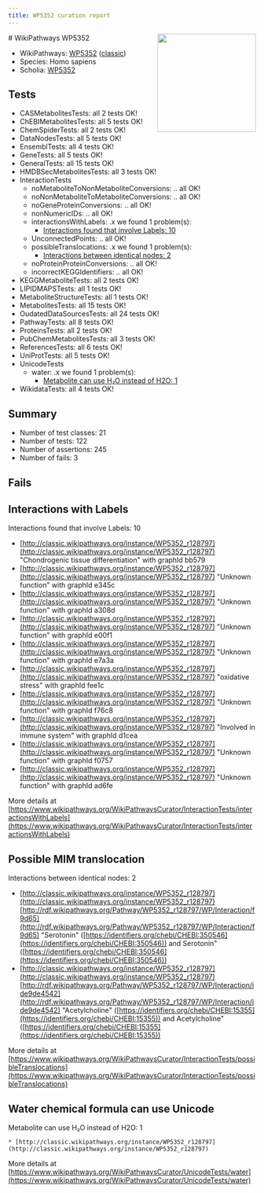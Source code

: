 ```yaml
---
title: WP5352 curation report
---
```


<img style="float: right; width: 200px" src="https://upload.wikimedia.org/wikipedia/commons/thumb/8/83/Wplogo_with_text_500.png/640px-Wplogo_with_text_500.png" />
# WikiPathways WP5352

* WikiPathways: [WP5352](https://wikipathways.org/pathways/WP5352) ([classic](https://classic.wikipathways.org/instance/WP5352))
* Species: Homo sapiens
* Scholia: [WP5352](https://scholia.toolforge.org/wikipathways/WP5352)
## Tests
* CASMetabolitesTests: all 2 tests OK!
* ChEBIMetabolitesTests: all 5 tests OK!
* ChemSpiderTests: all 2 tests OK!
* DataNodesTests: all 5 tests OK!
* EnsemblTests: all 4 tests OK!
* GeneTests: all 5 tests OK!
* GeneralTests: all 15 tests OK!
* HMDBSecMetabolitesTests: all 3 tests OK!
* InteractionTests
    * noMetaboliteToNonMetaboliteConversions: .. all OK!
    * noNonMetaboliteToMetaboliteConversions: .. all OK!
    * noGeneProteinConversions: .. all OK!
    * nonNumericIDs: .. all OK!
    * interactionsWithLabels: .x we found 1 problem(s):
        * [Interactions found that involve Labels: 10](#fe97a8b8)
    * UnconnectedPoints: .. all OK!
    * possibleTranslocations: .x we found 1 problem(s):
        * [Interactions between identical nodes: 2](#1c118207)
    * noProteinProteinConversions: .. all OK!
    * incorrectKEGGIdentifiers: .. all OK!
* KEGGMetaboliteTests: all 2 tests OK!
* LIPIDMAPSTests: all 1 tests OK!
* MetaboliteStructureTests: all 1 tests OK!
* MetabolitesTests: all 15 tests OK!
* OudatedDataSourcesTests: all 24 tests OK!
* PathwayTests: all 8 tests OK!
* ProteinsTests: all 2 tests OK!
* PubChemMetabolitesTests: all 3 tests OK!
* ReferencesTests: all 6 tests OK!
* UniProtTests: all 5 tests OK!
* UnicodeTests
    * water: .x we found 1 problem(s):
        * [Metabolite can use H₂O instead of H2O: 1](#a680b2d0)
* WikidataTests: all 4 tests OK!


## Summary

* Number of test classes: 21
* Number of tests: 122
* Number of assertions: 245
* Number of fails: 3

## Fails

<a name="fe97a8b8" />

## Interactions with Labels

Interactions found that involve Labels: 10

* [http://classic.wikipathways.org/instance/WP5352_r128797](http://classic.wikipathways.org/instance/WP5352_r128797) "Chondrogenic tissue 
differentiation" with graphId bb579
* [http://classic.wikipathways.org/instance/WP5352_r128797](http://classic.wikipathways.org/instance/WP5352_r128797) "Unknown function" with graphId e345c
* [http://classic.wikipathways.org/instance/WP5352_r128797](http://classic.wikipathways.org/instance/WP5352_r128797) "Unknown function" with graphId a308d
* [http://classic.wikipathways.org/instance/WP5352_r128797](http://classic.wikipathways.org/instance/WP5352_r128797) "Unknown function" with graphId e00f1
* [http://classic.wikipathways.org/instance/WP5352_r128797](http://classic.wikipathways.org/instance/WP5352_r128797) "Unknown function" with graphId e7a3a
* [http://classic.wikipathways.org/instance/WP5352_r128797](http://classic.wikipathways.org/instance/WP5352_r128797) "oxidative
stress" with graphId fee1c
* [http://classic.wikipathways.org/instance/WP5352_r128797](http://classic.wikipathways.org/instance/WP5352_r128797) "Unknown function" with graphId f76c8
* [http://classic.wikipathways.org/instance/WP5352_r128797](http://classic.wikipathways.org/instance/WP5352_r128797) "Involved in
immune system" with graphId d1cea
* [http://classic.wikipathways.org/instance/WP5352_r128797](http://classic.wikipathways.org/instance/WP5352_r128797) "Unknown function" with graphId f0757
* [http://classic.wikipathways.org/instance/WP5352_r128797](http://classic.wikipathways.org/instance/WP5352_r128797) "Unknown function" with graphId ad6fe


More details at [https://www.wikipathways.org/WikiPathwaysCurator/InteractionTests/interactionsWithLabels](https://www.wikipathways.org/WikiPathwaysCurator/InteractionTests/interactionsWithLabels)

<a name="1c118207" />

## Possible MIM translocation

Interactions between identical nodes: 2

* [http://classic.wikipathways.org/instance/WP5352_r128797](http://classic.wikipathways.org/instance/WP5352_r128797) [http://rdf.wikipathways.org/Pathway/WP5352_r128797/WP/Interaction/f9d65](http://rdf.wikipathways.org/Pathway/WP5352_r128797/WP/Interaction/f9d65) "Serotonin" ([https://identifiers.org/chebi/CHEBI:350546](https://identifiers.org/chebi/CHEBI:350546)) and 
Serotonin" ([https://identifiers.org/chebi/CHEBI:350546](https://identifiers.org/chebi/CHEBI:350546))
* [http://classic.wikipathways.org/instance/WP5352_r128797](http://classic.wikipathways.org/instance/WP5352_r128797) [http://rdf.wikipathways.org/Pathway/WP5352_r128797/WP/Interaction/ide9de4542](http://rdf.wikipathways.org/Pathway/WP5352_r128797/WP/Interaction/ide9de4542) "Acetylcholine" ([https://identifiers.org/chebi/CHEBI:15355](https://identifiers.org/chebi/CHEBI:15355)) and 
Acetylcholine" ([https://identifiers.org/chebi/CHEBI:15355](https://identifiers.org/chebi/CHEBI:15355))


More details at [https://www.wikipathways.org/WikiPathwaysCurator/InteractionTests/possibleTranslocations](https://www.wikipathways.org/WikiPathwaysCurator/InteractionTests/possibleTranslocations)

<a name="a680b2d0" />

## Water chemical formula can use Unicode

Metabolite can use H₂O instead of H2O: 1
```
* [http://classic.wikipathways.org/instance/WP5352_r128797](http://classic.wikipathways.org/instance/WP5352_r128797)
```

More details at [https://www.wikipathways.org/WikiPathwaysCurator/UnicodeTests/water](https://www.wikipathways.org/WikiPathwaysCurator/UnicodeTests/water)

